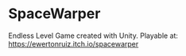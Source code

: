 # SpaceWarper

Endless Level Game created with Unity.
Playable at: https://ewertonruiz.itch.io/spacewarper
